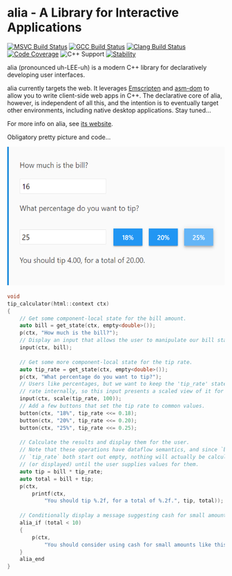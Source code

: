 alia - A Library for Interactive Applications
=============================================

[![MSVC Build Status](https://github.com/alialib/alia/workflows/MSVC/badge.svg)](https://github.com/alialib/alia/actions)
[![GCC Build Status](https://github.com/alialib/alia/workflows/GCC/badge.svg)](https://github.com/alialib/alia/actions)
[![Clang Build Status](https://github.com/alialib/alia/workflows/Clang/badge.svg)](https://github.com/alialib/alia/actions)
[![Code Coverage](https://codecov.io/gh/alialib/alia/branch/main/graph/badge.svg)](https://codecov.io/gh/alialib/alia)
![C++ Support](https://img.shields.io/badge/C++-17-blue?logo=c%2B%2B)
[![Stability](https://img.shields.io/badge/stability-unstable-yellow.svg)](https://github.com/orangemug/stability-badges#unstable)

alia (pronounced uh-LEE-uh) is a modern C++ library for declaratively
developing user interfaces.

alia currently targets the web. It leverages
[Emscripten](https://emscripten.org/) and
[asm-dom](https://github.com/mbasso/asm-dom) to allow you to write client-side
web apps in C++. The declarative core of alia, however, is independent of all
this, and the intention is to eventually target other environments, including
native desktop applications. Stay tuned...

For more info on alia, see [its website](https://alia.dev/).

Obligatory pretty picture and code...

[<img src=".github/teaser.png" alt="alia/HTML Tip Calculator - Click for the
interactive version!" height="320">](https://alia.dev/#/?id=live-example)

```cpp
void
tip_calculator(html::context ctx)
{
    // Get some component-local state for the bill amount.
    auto bill = get_state(ctx, empty<double>());
    p(ctx, "How much is the bill?");
    // Display an input that allows the user to manipulate our bill state.
    input(ctx, bill);

    // Get some more component-local state for the tip rate.
    auto tip_rate = get_state(ctx, empty<double>());
    p(ctx, "What percentage do you want to tip?");
    // Users like percentages, but we want to keep the 'tip_rate' state as a
    // rate internally, so this input presents a scaled view of it for the user.
    input(ctx, scale(tip_rate, 100));
    // Add a few buttons that set the tip rate to common values.
    button(ctx, "18%", tip_rate <<= 0.18);
    button(ctx, "20%", tip_rate <<= 0.20);
    button(ctx, "25%", tip_rate <<= 0.25);

    // Calculate the results and display them for the user.
    // Note that these operations have dataflow semantics, and since `bill` and
    // `tip_rate` both start out empty, nothing will actually be calculated
    // (or displayed) until the user supplies values for them.
    auto tip = bill * tip_rate;
    auto total = bill + tip;
    p(ctx,
        printf(ctx,
            "You should tip %.2f, for a total of %.2f.", tip, total));

    // Conditionally display a message suggesting cash for small amounts.
    alia_if (total < 10)
    {
        p(ctx,
            "You should consider using cash for small amounts like this.");
    }
    alia_end
}
```
